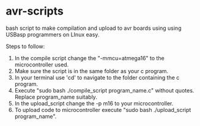 # avr-scripts
bash script to make compilation and upload to avr boards using using USBasp programmers on LInux easy.

Steps to follow:
1. In the compile script change the "-mmcu=atmega16" to the microcontroller used.
2. Make sure the script is in the same folder as your c program.
3. In your terminal use 'cd' to navigate to the folder containing the c program.
4. Execute "sudo bash ./compile_script program_name.c" without quotes. Replace program_name suitably.
5. In the upload_script change the -p m16 to your microcontroller.
6. To upload code to microcontroller execute "sudo bash ./upload_script program_name".
